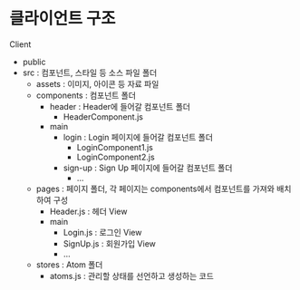 # 클라이언트 구조

Client

- public
- src : 컴포넌트, 스타일 등 소스 파일 폴더
    - assets : 이미지, 아이콘 등 자료 파일
    - components : 컴포넌트 폴더
        - header : Header에 들어갈 컴포넌트 폴더
            - HeaderComponent.js
        - main
            - login : Login 페이지에 들어갈 컴포넌트 폴더
                - LoginComponent1.js
                - LoginComponent2.js
            - sign-up : Sign Up 페이지에 들어갈 컴포넌트 폴더
                - …
    - pages : 페이지 폴더, 각 페이지는 components에서 컴포넌트를 가져와 배치하여 구성
        - Header.js : 헤더 View
        - main
            - Login.js : 로그인 View
            - SignUp.js : 회원가입 View
            - …
    - stores : Atom 폴더
        - atoms.js : 관리할 상태를 선언하고 생성하는 코드